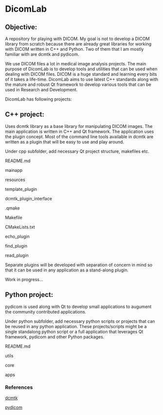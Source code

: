 # DicomLab

## Objective:
A repository for playing with DICOM. My goal is not to develop a DICOM library from scratch because there are already great libraries for working with DICOM written in C++ and Python. Two of them that I am mostly familiar with are dcmtk and pydicom.

We use DICOM files a lot in medical image analysis projects. The main purpose of DicomLab is to develop tools and utilities that can be used when dealing with DICOM files. DICOM is a huge standard and learning every bits of it takes a life-time. DicomLab aims to use latest C++ standards along with the mature and robust Qt framework to develop various tools that can be used in Research and Development.

DicomLab has following projects:

## C++ project:
Uses dcmtk library as a base library for manipulating DICOM images. The main application is written in C++ and Qt framework. The application uses the plugin concept. Most of the command line tools available in dcmtk are written as a plugin that will be easy to use and play around.

Under cpp subfolder, add necessary Qt project structure, makefiles etc.

README.md

mainapp

resources

template_plugin

dcmtk_plugin_interface

.qmake

Makefile

CMakeLists.txt

echo_plugin

find_plugin

read_plugin

Separate plugins will be developed with separation of concern in mind so that it can be used in any application as a stand-along plugin.

Work in progress...


## Python project:
pydicom is used along with Qt to develop small applications to augument the community contributed applications. 

Under python subfolder, add necessary python scripts or projects that can be reused in any python application. These projects/scripts might be a single standalong python script or a full application that leverages Qt framework, pydicom and other Python packages.

README.md

utils

core

apps


### References
[dcmtk](https://dicom.offis.de/dcmtk.php.en)

[pydicom](https://pydicom.github.io/pydicom/stable/index.html)
